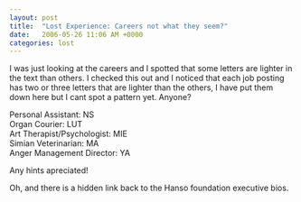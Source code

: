 ```yaml
---
layout: post
title:  "Lost Experience: Careers not what they seem?"
date:   2006-05-26 11:06 AM +0000
categories: lost
---
```

I was just looking at the careers and I spotted that some letters are lighter in the text than others. I checked this out and I noticed that each job posting has two or three letters that are lighter than the others, I have put them down here but I cant spot a pattern yet. Anyone?


Personal Assistant: NS<br/>
Organ Courier: LUT<br/>
Art Therapist/Psychologist: MIE<br/>
Simian Veterinarian: MA<br/>
Anger Management Director: YA<br/>

Any hints apreciated!

Oh, and there is a hidden link back to the Hanso foundation executive bios.